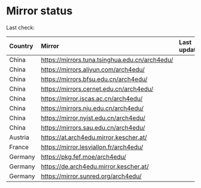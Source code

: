 <script src="./time.js"></script>
# Mirror status
Last check: <script type="text/javascript">localize(1715192673.0388603);</script>

|Country|Mirror|Last update|
|:------|:-----|:----------|
|China|https://mirrors.tuna.tsinghua.edu.cn/arch4edu/|<script type="text/javascript">localize(1715149917);</script>|
|China|https://mirrors.aliyun.com/arch4edu/|<script type="text/javascript">localize(1715149917);</script>|
|China|https://mirrors.bfsu.edu.cn/arch4edu/|<script type="text/javascript">localize(1715149917);</script>|
|China|https://mirrors.cernet.edu.cn/arch4edu/|<script type="text/javascript">localize(1715149917);</script>|
|China|https://mirror.iscas.ac.cn/arch4edu/|<script type="text/javascript">localize(1715149917);</script>|
|China|https://mirrors.nju.edu.cn/arch4edu/|<script type="text/javascript">localize(1715106823);</script>|
|China|https://mirror.nyist.edu.cn/arch4edu/|<script type="text/javascript">localize(1715149917);</script>|
|China|https://mirrors.sau.edu.cn/arch4edu/|<script type="text/javascript">localize(1715149917);</script>|
|Austria|https://at.arch4edu.mirror.kescher.at/|<script type="text/javascript">localize(1715149917);</script>|
|France|https://mirror.lesviallon.fr/arch4edu/|<script type="text/javascript">localize(1715149917);</script>|
|Germany|https://pkg.fef.moe/arch4edu/|<script type="text/javascript">localize(1715149917);</script>|
|Germany|https://de.arch4edu.mirror.kescher.at/|<script type="text/javascript">localize(1715149917);</script>|
|Germany|https://mirror.sunred.org/arch4edu/|<script type="text/javascript">localize(1715149917);</script>|

<script src="./tablefilter/tablefilter.js"></script>
<script src="./table.js"></script>